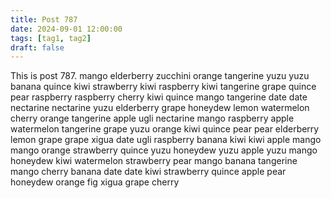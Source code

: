 ```yaml
---
title: Post 787
date: 2024-09-01 12:00:00
tags: [tag1, tag2]
draft: false
---
```

This is post 787.
mango
elderberry
zucchini
orange
tangerine
yuzu
yuzu
banana
quince
kiwi
strawberry
kiwi
raspberry
kiwi
tangerine
grape
quince
pear
raspberry
raspberry
cherry
kiwi
quince
mango
tangerine
date
date
nectarine
nectarine
yuzu
elderberry
grape
honeydew
lemon
watermelon
cherry
orange
tangerine
apple
ugli
nectarine
mango
raspberry
apple
watermelon
tangerine
grape
yuzu
orange
kiwi
quince
pear
pear
elderberry
lemon
grape
grape
xigua
date
ugli
raspberry
banana
kiwi
kiwi
apple
mango
mango
orange
strawberry
quince
yuzu
honeydew
yuzu
apple
yuzu
mango
honeydew
kiwi
watermelon
strawberry
pear
mango
banana
tangerine
mango
cherry
banana
date
date
kiwi
strawberry
quince
apple
pear
honeydew
orange
fig
xigua
grape
cherry
